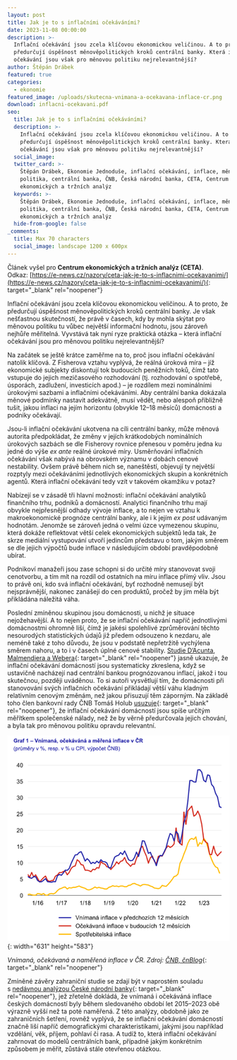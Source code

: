 ```yaml
---
layout: post
title: Jak je to s inflačními očekáváními?
date: 2023-11-08 00:00:00
description: >-
  Inflační očekávání jsou zcela klíčovou ekonomickou veličinou. A to proto, že
  předurčují úspěšnost měnověpolitických kroků centrální banky. Která inflační
  očekávání jsou však pro měnovou politiku nejrelevantnější?
author: Štěpán Drábek
featured: true
categories:
  - ekonomie
featured_image: /uploads/skutecna-vnimana-a-ocekavana-inflace-cr.png
download: inflacni-ocekavani.pdf
seo:
  title: Jak je to s inflačními očekáváními?
  description: >-
    Inflační očekávání jsou zcela klíčovou ekonomickou veličinou. A to proto, že
    předurčují úspěšnost měnověpolitických kroků centrální banky. Která inflační
    očekávání jsou však pro měnovou politiku nejrelevantnější?
  social_image:
  twitter_card: >-
    Štěpán Drábek, Ekonomie Jednoduše, inflační očekávání, inflace, měnová
    politika, centrální banka, ČNB, Česká národní banka, CETA, Centrum
    ekonomických a tržních analýz
  keywords: >-
    Štěpán Drábek, Ekonomie Jednoduše, inflační očekávání, inflace, měnová
    politika, centrální banka, ČNB, Česká národní banka, CETA, Centrum
    ekonomických a tržních analýz
  hide-from-google: false
_comments:
  title: Max 70 characters
  social_image: landscape 1200 x 600px
---
```

Článek vyšel pro&nbsp;**Centrum ekonomických a tržních analýz (CETA)**. Odkaz:&nbsp;[https://e-news.cz/nazory/ceta-jak-je-to-s-inflacnimi-ocekavanimi/](https://e-news.cz/nazory/ceta-jak-je-to-s-inflacnimi-ocekavanimi/){: target="_blank" rel="noopener"}

Inflační očekávání jsou zcela klíčovou ekonomickou veličinou. A to proto, že předurčují úspěšnost měnověpolitických kroků centrální banky. Je však nešťastnou skutečností, že právě v časech, kdy by mohla skýtat pro měnovou politiku tu vůbec největší informační hodnotu, jsou zároveň nejhůře měřitelná. Vyvstává tak nyní ryze praktická otázka – která inflační očekávání jsou pro měnovou politiku nejrelevantnější?

Na začátek se ještě krátce zaměřme na to, proč jsou inflační očekávání natolik klíčová. Z Fisherova vztahu vyplývá, že reálná úroková míra – jíž ekonomické subjekty diskontují tok budoucích peněžních toků, čímž tato vstupuje do jejich mezičasového rozhodování (tj. rozhodování o spotřebě, úsporách, zadlužení, investicích apod.) – je rozdílem mezi nominálními úrokovými sazbami a inflačními očekáváními. Aby centrální banka dokázala měnové podmínky nastavit adekvátně, musí vědět, nebo alespoň přibližně tušit, jakou inflaci na jejím horizontu (obvykle 12–18 měsíců) domácnosti a podniky očekávají.

Jsou-li inflační očekávání ukotvena na cíli centrální banky, může měnová autorita předpokládat, že změny v jejích krátkodobých nominálních úrokových sazbách se dle Fisherovy rovnice přenesou v poměru jedna ku jedné do výše *ex ante* reálné úrokové míry. Usměrňování inflačních očekávání však nabývá na obrovském významu v dobách cenové nestability. Ovšem právě během nich se, naneštěstí, objevují ty největší rozptyly mezi očekáváními jednotlivých ekonomických skupin a konkrétních agentů. Která inflační očekávání tedy vzít v takovém okamžiku v potaz?

Nabízejí se v zásadě tři hlavní možnosti: inflační očekávání analytiků finančního trhu, podniků a domácností. Analytici finančního trhu mají obvykle nejpřesnější odhady vývoje inflace, a to nejen ve vztahu k makroekonomické prognóze centrální banky, ale i k jejím *ex post* udávaným hodnotám. Jenomže se zároveň jedná o velmi úzce vymezenou skupinu, která dokáže reflektovat větší celek ekonomických subjektů leda tak, že skrze mediální vystupování utvoří jedincům představu o tom, jakým směrem se dle jejich výpočtů bude inflace v následujícím období pravděpodobně ubírat.

Podnikoví manažeři jsou zase schopni si do určité míry stanovovat svoji cenotvorbu, a tím mít na rozdíl od ostatních na míru inflace přímý vliv. Jsou to právě oni, kdo svá inflační očekávání, byť rozhodně nemusejí být nejsprávnější, nakonec zanášejí do cen produktů, pročež by jim měla být přikládána náležitá váha.

Poslední zmíněnou skupinou jsou domácnosti, u nichž je situace nejožehavější. A to nejen proto, že se inflační očekávání napříč jednotlivými domácnostmi ohromně liší, čímž je jakési spolehlivé zprůměrování těchto nesourodých statistických údajů již předem odsouzeno k nezdaru, ale neméně také z toho důvodu, že jsou v podstatě nepřetržitě vychýlena směrem nahoru, a to i v časech úplné cenové stability. [Studie D’Acunta, Malmendiera a Webera](https://www.nber.org/system/files/working_papers/w29825/w29825.pdf){: target="_blank" rel="noopener"} jasně ukazuje, že inflační očekávání domácností jsou systematicky zkreslena, když se ustavičně nacházejí nad centrální bankou prognózovanou inflací, jakož i tou skutečnou, později uváděnou. To si autoři vysvětlují tím, že domácnosti při stanovování svých inflačních očekávání přikládají větší váhu kladným relativním cenovým změnám, než jakou přisuzují těm záporným. Na základě toho člen bankovní rady ČNB Tomáš Holub [usuzuje](https://roklen24.cz/clen-bankovni-rady-cnb-holub-nevylucuji-snizeni-sazeb-ve-zbytku-letosniho-roku/){: target="_blank" rel="noopener"}, že inflační očekávání domácností jsou spíše určitým měřítkem společenské nálady, než že by věrně předurčovala jejich chování, a byla tak pro měnovou politiku opravdu relevantní.



![](/uploads/skutecna-vnimana-a-ocekavana-inflace-cr-1.png){: width="631" height="583"}



*Vnímaná, očekávaná a naměřená inflace v ČR. Zdroj:* [*ČNB, čnBlog*](https://www.cnb.cz/cs/o_cnb/cnblog/Inflacni-ocekavani-domacnosti-pod-drobnohledem-jak-ceske-domacnosti-vnimaji-inflaci-a-jak-o-ni-premysli-do-budoucna/){: target="_blank" rel="noopener"}

Zmíněné závěry zahraniční studie se zdají být v naprostém souladu s&nbsp;[nedávnou analýzou České národní banky](https://www.cnb.cz/cs/o_cnb/cnblog/Inflacni-ocekavani-domacnosti-pod-drobnohledem-jak-ceske-domacnosti-vnimaji-inflaci-a-jak-o-ni-premysli-do-budoucna/){: target="_blank" rel="noopener"}, jež zřetelně dokládá, že vnímaná i očekáváná inflace českých domácností byly během sledovaného období let 2015–2023 obě výrazně vyšší než ta poté naměřená. Z této analýzy, obdobně jako ze zahraničních šetření, rovněž vyplývá, že se inflační očekávání domácností značně liší napříč demografickými charakteristikami, jakými jsou například vzdělání, věk, příjem, pohlaví či rasa. A tudíž to, která inflační očekávání zahrnovat do modelů centrálních bank, případně jakým konkrétním způsobem je měřit, zůstává stále otevřenou otázkou.